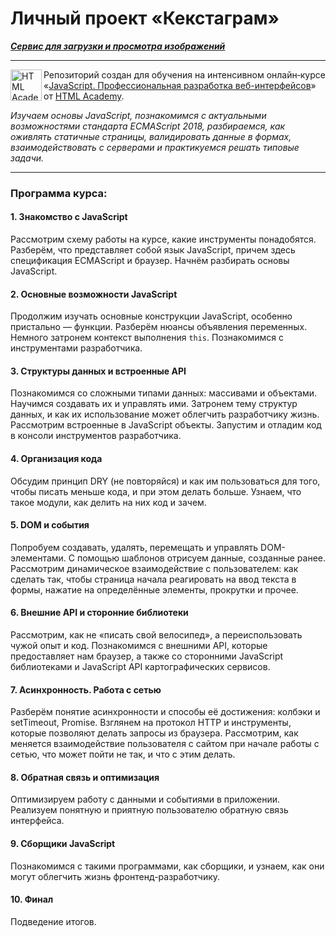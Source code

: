 # Личный проект «Кекстаграм»

***[Сервис для загрузки и просмотра изображений](https://shums89.github.io/kekstagram/)***

---

<a href="https://htmlacademy.ru/intensive/javascript"><img align="left" width="50" height="50" alt="HTML Academy" src="https://up.htmlacademy.ru/static/img/intensive/javascript/logo-for-github-2.png"></a>

Репозиторий создан для обучения на интенсивном онлайн‑курсе «[JavaScript. Профессиональная разработка веб-интерфейсов](https://htmlacademy.ru/intensive/javascript)» от [HTML Academy](https://htmlacademy.ru).

*Изучаем основы JavaScript, познакомимся с актуальными возможностями стандарта ECMAScript 2018, разбираемся, как оживлять статичные страницы, валидировать данные в формах, взаимодействовать с серверами и практикуемся решать типовые задачи.*

---

### Программа курса:

#### 1. Знакомство c JavaScript
Рассмотрим схему работы на курсе, какие инструменты понадобятся. Разберём, что представляет собой язык JavaScript, причем здесь спецификация ECMAScript и браузер. Начнём разбирать основы JavaScript.

#### 2. Основные возможности JavaScript
Продолжим изучать основные конструкции JavaScript, особенно пристально — функции. Разберём нюансы объявления переменных. Немного затронем контекст выполнения <code>this</code>. Познакомимся с инструментами разработчика.

#### 3. Структуры данных и встроенные API
Познакомимся со сложными типами данных: массивами и объектами. Научимся создавать их и управлять ими. Затронем тему структур данных, и как их использование может облегчить разработчику жизнь. Рассмотрим встроенные в JavaScript объекты. Запустим и отладим код в консоли инструментов разработчика.

#### 4. Организация кода
Обсудим принцип DRY (не повторяйся) и как им пользоваться для того, чтобы писать меньше кода, и при этом делать больше. Узнаем, что такое модули, как делить на них код и зачем.

#### 5. DOM и события
Попробуем создавать, удалять, перемещать и управлять DOM-элементами. С помощью шаблонов отрисуем данные, созданные ранее. Рассмотрим динамическое взаимодействие с пользователем: как сделать так, чтобы страница начала реагировать на ввод текста в формы, нажатие на определённые элементы, прокрутки и прочее.

#### 6. Внешние API и сторонние библиотеки
Рассмотрим, как не «писать свой велосипед», а переиспользовать чужой опыт и код. Познакомимся с внешними API, которые предоставляет нам браузер, а также со сторонними JavaScript библиотеками и JavaScript API картографических сервисов.

#### 7. Асинхронность. Работа с сетью
Разберём понятие асинхронности и способы её достижения: колбэки и setTimeout, Promise. Взглянем на протокол HTTP и инструменты, которые позволяют делать запросы из браузера. Рассмотрим, как меняется взаимодействие пользователя с сайтом при начале работы с сетью, что может пойти не так, и что с этим делать.

#### 8. Обратная связь и оптимизация
Оптимизируем работу с данными и событиями в приложении. Реализуем понятную и приятную пользователю обратную связь интерфейса.

#### 9. Сборщики JavaScript
Познакомимся с такими программами, как сборщики, и узнаем, как они могут облегчить жизнь фронтенд-разработчику.

#### 10. Финал
Подведение итогов.
